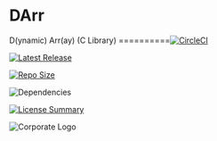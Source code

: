# DArr
D(ynamic) Arr(ay) (C Library)
==========[![CircleCI](https://img.shields.io/circleci/build/github/InnovAnon-Inc/DArr/?color=%23FF1100&logo=InnovAnon%2C%20Inc.&logoColor=%23FF1133&style=plastic)](https://circleci.com/gh/InnovAnon-Inc/DArr/)

[![Latest Release](https://img.shields.io/github/commits-since/InnovAnon-Inc/DArr//latest?color=%23FF1100&include_prereleases&logo=InnovAnon%2C%20Inc.&logoColor=%23FF1133&style=plastic)](https://github.com/InnovAnon-Inc/DArr//releases/latest)

[![Repo Size](https://img.shields.io/github/repo-size/InnovAnon-Inc/DArr/?color=%23FF1100&logo=InnovAnon%2C%20Inc.&logoColor=%23FF1133&style=plastic)](https://github.com/InnovAnon-Inc/DArr/)

![Dependencies](https://img.shields.io/librariesio/github/InnovAnon-Inc/DArr/?color=%23FF1100&style=plastic)

[![License Summary](https://img.shields.io/github/license/InnovAnon-Inc/DArr/?color=%23FF1100&label=Free%20Code%20for%20a%20Free%20World%21&logo=InnovAnon%2C%20Inc.&logoColor=%23FF1133&style=plastic)](https://tldrlegal.com/license/unlicense#summary)

![Corporate Logo](https://i.imgur.com/UD8y4Is.gif)

